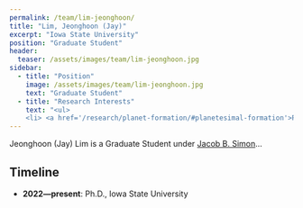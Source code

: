 ```yaml
---
permalink: /team/lim-jeonghoon/
title: "Lim, Jeonghoon (Jay)"
excerpt: "Iowa State University"
position: "Graduate Student"
header:
  teaser: /assets/images/team/lim-jeonghoon.jpg
sidebar:
  - title: "Position"
    image: /assets/images/team/lim-jeonghoon.jpg
    text: "Graduate Student"
  - title: "Research Interests"
    text: "<ul>
    <li> <a href='/research/planet-formation/#planetesimal-formation'>Planetesimal formation</a>"
---
```

Jeonghoon (Jay) Lim is a Graduate Student under [Jacob B. Simon](/team/isu-00-simon-jacob)...


## Timeline
- __2022—present__: Ph.D., Iowa State University
